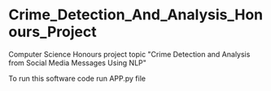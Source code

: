 # Crime_Detection_And_Analysis_Honours_Project
Computer Science Honours project topic "Crime Detection and Analysis from Social Media Messages Using NLP"

To run this software code run APP.py file
